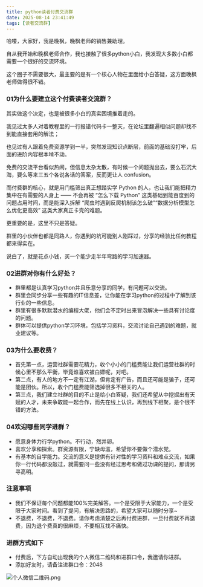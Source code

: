 ```yaml
---
title: python读者付费交流群
date: 2025-08-14 23:41:49
tags: [读者交流群]
---
```


哈喽，大家好，我是晚枫，晚枫老师的销售兼助理。

自从我开始和晚枫老师合作，我也接触了很多python小白，我发现大多数小白都需要一个很好的交流环境。

这个圈子不需要很大，最主要的是有一个核心人物在里面给小白答疑，这方面晚枫老师做得很不错。



### 01为什么要建立这个付费读者交流群？

其实做这个决定，也是被很多小白的真实困境推着走的。

我见过太多人对着教程里的一行报错代码卡一整天，在论坛里翻遍相似问题却找不到能直接套用的解法；

也见过有人跟着免费资源学到一半，突然发现知识点断层，前面的基础没打牢，后面的进阶内容根本啃不动。

免费的交流平台看似热闹，但信息太杂太散，有时候一个问题抛出去，要么石沉大海，要么等来三五个各说各话的答案，反而更让人 confusion。

而付费群的核心，就是用门槛筛出真正想踏实学 Python 的人，也让我们能把精力集中在有需要的人身上 —— 不会再被 “怎么下载 Python” 这类基础到能百度到的问题占用时间，而是能深入拆解 “爬虫时遇到反爬机制该怎么破”“数据分析模型怎么优化更高效” 这类大家真正卡壳的难题。

更重要的是，这里不只是答疑。

群里的小伙伴也都是同路人，你遇到的坑可能别人刚踩过，分享的经验比任何教程都来得实在。

说白了，就是花点小钱，买一个能少走半年弯路的学习加速器。


###  02进群对你有什么好处？

- 群里都是认真学习python并且乐意分享的同学，有问题可以交流。
- 群里会同步分享一些有趣的IT信息差，让你能在学习python的过程中了解到该行业的一些信息。
- 群里有很多默默潜水的编程大佬，他们会不定时出来冒泡解决一些具有讨论度的问题。
- 群体可以提供python学习环境，包括学习资料，交流讨论自己遇到的难题，就业建议等。



### 03为什么要收费？

- 首先第一点，运营社群需要花精力，收个小小的门槛费能让我们运营社群的时候心里不那么平衡，毕竟谁喜欢被白嫖呢，对吧。
- 第二点，有人的地方不一定有江湖，但肯定有广告，而且还可能是骗子，还可能是团伙。所以，收个门槛费能筛选掉很多不相关的人。
- 第三点，我们建立社群的目的不止是给小白答疑，我们还希望从中挖掘出有天赋的人才，未来争取能一起合作，而先在线上认识，再到线下相聚，是个很不错的方法。


### 04欢迎哪些同学进群？

- 愿意身体力行学python。不行动，然并卵。
- 喜欢分享和探索。群资源有限，宁缺毋滥，希望你不要做个潜水党。
- 有基本的自学能力。交流的意义是提供有针对性的学习资料和难点交流，如果你一行代码都没敲过，就需要问一些没有经过思考和做过功课的提问，那请另寻高明。

### 注意事项

- 我们不保证每个问题都能100%完美解答。一个是受限于大家能力，一个是受限于大家时间。看到了提问，有解决思路的，希望大家可以随时分享~
- 不退费，不退费，不退费。请你考虑清楚之后再付费进群，一旦付费就不再退费，因为退个费真的很麻烦，不要相互找不痛快。

### 进群方式如下

- 付费后，下方自动出现我的个人微信二维码和进群口令，我邀请你进群。
- 添加好友时，请备注进群口令：2048

![个人微信二维码.png](https://raw.gitcode.com/user-images/assets/5027920/f056e180-944e-45b8-9956-963b020b0962/个人微信二维码.png '个人微信二维码.png')
